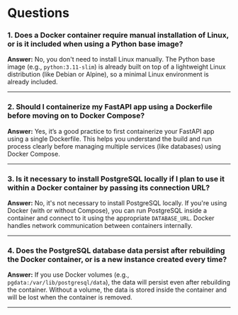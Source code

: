 # Questions


### 1. **Does a Docker container require manual installation of Linux, or is it included when using a Python base image?**

**Answer:**
No, you don't need to install Linux manually. The Python base image (e.g., `python:3.11-slim`) is already built on top of a lightweight Linux distribution (like Debian or Alpine), so a minimal Linux environment is already included.

---

### 2. **Should I containerize my FastAPI app using a Dockerfile before moving on to Docker Compose?**

**Answer:**
Yes, it’s a good practice to first containerize your FastAPI app using a single Dockerfile. This helps you understand the build and run process clearly before managing multiple services (like databases) using Docker Compose.

---

### 3. **Is it necessary to install PostgreSQL locally if I plan to use it within a Docker container by passing its connection URL?**

**Answer:**
No, it's not necessary to install PostgreSQL locally. If you're using Docker (with or without Compose), you can run PostgreSQL inside a container and connect to it using the appropriate `DATABASE_URL`. Docker handles network communication between containers internally.

---

### 4. **Does the PostgreSQL database data persist after rebuilding the Docker container, or is a new instance created every time?**

**Answer:**
If you use Docker volumes (e.g., `pgdata:/var/lib/postgresql/data`), the data will persist even after rebuilding the container. Without a volume, the data is stored inside the container and will be lost when the container is removed.

---

